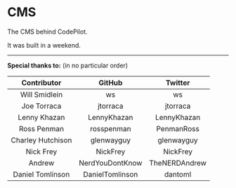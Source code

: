 CMS
===

The CMS behind CodePilot.

It was built in a weekend.

---

**Special thanks to:** (in no particular order)

|    Contributor    |      GitHub     |    Twitter    |
|:-----------------:|:---------------:|:-------------:|
|   Will Smidlein   |        ws       |       ws      |
|    Joe Torraca    |     jtorraca    |    jtorraca   |
|    Lenny Khazan   |   LennyKhazan‎  |  LennyKhazan‎ |
|    Ross Penman    |    rosspenman   |  PenmanRoss‎  |
| Charley Hutchison |    glenwayguy   |   glenwayguy  |
|     Nick Frey     |    NickFrey‎    |   NickFrey‎   |
|       Andrew      | NerdYouDontKnow | TheNERDAndrew |
| Daniel Tomlinson  | DanielTomlinson |    dantoml‎   |
